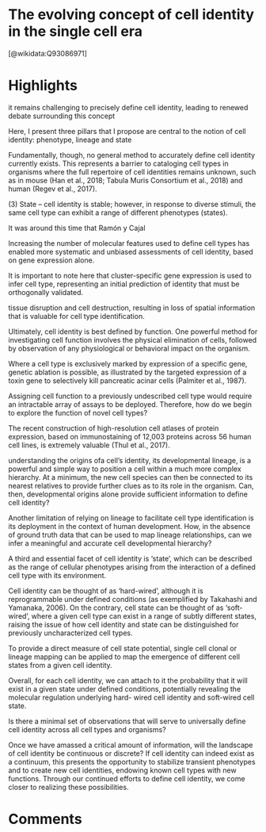 
The evolving concept of cell identity in the single cell era
============================================================
  
  [@wikidata:Q93086971]  

# Highlights

it remains challenging to precisely define cell identity, leading to renewed debate surrounding this concept

Here, I present three pillars that I propose are central to the notion of cell identity: phenotype, lineage and state

Fundamentally, though, no general method to accurately define cell identity currently exists. This represents a barrier to cataloging cell types in organisms where the full repertoire of cell identities remains unknown, such as in mouse (Han et al., 2018; Tabula Muris Consortium et al., 2018) and human (Regev et al., 2017).

(3) State – cell identity is stable; however, in response to diverse stimuli, the same cell type can exhibit a range of different phenotypes (states).

It was around this time that Ramón y Cajal

<!-- Cajal is always the beginning, cool. -->

Increasing the number of molecular features used to define cell types has enabled more systematic and unbiased assessments of cell identity, based on gene expression alone.

 <!-- Unbiased is way too strong. Everything is biased, specially in the absence of clear rules. -->

It is important to note here that cluster-specific gene expression is used to infer cell type, representing an initial prediction of identity that must be orthogonally validated.

 <!-- Great point. -->

tissue disruption and cell destruction, resulting in loss of spatial information that is valuable for cell type identification.

Ultimately, cell identity is best defined by function. One powerful method for investigating cell function involves the physical elimination of cells, followed by observation of any physiological or behavioral impact on the organism.

Where a cell type is exclusively marked by expression of a specific gene, genetic ablation is possible, as illustrated by the targeted expression of a toxin gene to selectively kill pancreatic acinar cells (Palmiter et al., 1987).

Assigning cell function to a previously undescribed cell type would require an intractable array of assays to be deployed. Therefore, how do we begin to explore the function of novel cell types?

The recent construction of high-resolution cell atlases of protein expression, based on immunostaining of 12,003 proteins across 56 human cell lines, is extremely valuable (Thul et al., 2017).

understanding the origins ofa cell’s identity, its developmental lineage, is a powerful and simple way to position a cell within a much more complex hierarchy. At a minimum, the new cell species can then be connected to its nearest relatives to provide further clues as to its role in the organism. Can, then, developmental origins alone provide sufficient information to define cell identity?

<!-- Maybe for some cases, but certainly not for all.  -->

Another limitation of relying on lineage to facilitate cell type identification is its deployment in the context of human development. How, in the absence of ground truth data that can be used to map lineage relationships, can we infer a meaningful and accurate cell developmental hierarchy?

A third and essential facet of cell identity is ‘state’, which can be described as the range of cellular phenotypes arising from the interaction of a defined cell type with its environment.

<!-- I like the use of "described" instead of "defined" -->

Cell identity can be thought of as ‘hard-wired’, although it is reprogrammable under defined conditions (as exemplified by Takahashi and Yamanaka, 2006). On the contrary, cell state can be thought of as ‘soft-wired’, where a given cell type can exist in a range of subtly different states, raising the issue of how cell identity and state can be distinguished for previously uncharacterized cell types.

To provide a direct measure of cell state potential, single cell clonal or lineage mapping can be applied to map the emergence of different cell states from a given cell identity.

<!-- There are also emergences of cell types from a state! Immune priming might lead to antibody class switch, a stable phenotype (identity) caused by a transient one.  -->

Overall, for each cell identity, we can attach to it the probability that it will exist in a given state under defined conditions, potentially revealing the molecular regulation underlying hard- wired cell identity and soft-wired cell state.

Is there a minimal set of observations that will serve to universally define cell identity across all cell types and organisms?

Once we have amassed a critical amount of information, will the landscape of cell identity be continuous or discrete? If cell identity can indeed exist as a continuum, this presents the opportunity to stabilize transient phenotypes and to create new cell identities, endowing known cell types with new functions. Through our continued efforts to define cell identity, we come closer to realizing these possibilities.

# Comments
